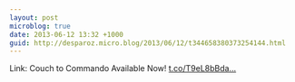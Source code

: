 ```yaml
---
layout: post
microblog: true
date: 2013-06-12 13:32 +1000
guid: http://desparoz.micro.blog/2013/06/12/t344658380373254144.html
---
```

Link: Couch to Commando Available Now! [t.co/T9eL8bBda...](http://t.co/T9eL8bBdaj)
